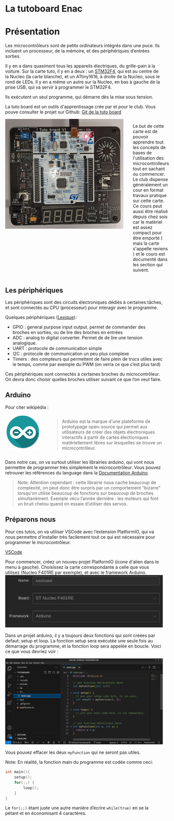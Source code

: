 # La tutoboard Enac

# Présentation


Les microcontrôleurs  sont de petits ordinateurs intégrés dans une puce. Ils incluent un processeur, de la mémoire, et des périphériques d’entrées sorties.

Il y en a dans quasiment tous les appareils électriques, du grille-pain à la voiture.
Sur la carte tuto, il y en a deux : un [STM32F4](../../datasheets/NUCLEO_grand-um1724-stm32-nucleo64-boards-mb1136-stmicroelectronics.pdf), qui est au centre de la Nucleo (la carte blanche), et un ATtiny1616, à droite de la Nucleo, sous le rond de LEDs.
Il y en a même un autre sur la Nucleo, en bas à gauche de la prise USB, qui va servir à programmer le STM32F4.

Ils exécutent un seul programme, qui démarre dès la mise sous tension.

La tuto board est un outils d'apprentissage crée par et pour le club. Vous pouve consulter le projet sur Github: [Git de la tuto board](https://github.com/Fabien-B/tutosBoardRoboticClub/)

<div style="display: flex; align-items: flex-start;">

<img src="../../images/tuto_board.jpg" height="350px" width="auto">

<div style="padding-left: 30px;">

Le but de cette carte est de pouvoir apprendre tout les concepts de bases de l'utilisation des microcontrolleurs tout en sachant ou commencer. Le club dispense généralement un cour en format travaux pratique sur cette carte. Ce cours peut aussi être réalisé depuis chez sois car le matériel est assez compact pour être emporté ( mais la carte s'appelle reviens ) et le cours est documenté dans les section qui suivent.

</div>

</div>



## Les périphériques
Les périphériques sont des circuits électroniques dédiés à certaines tâches, et sont connectés au CPU (processeur) pour interagir avec le programme.

Quelques périphériques ([Lexique](../../introductions/lexique.md)): 
+ GPIO : general purpose input output. permet de commander des broches en sorties, ou de lire des broches en entrées
+ ADC : analog to digital converter. Permet de de lire une tension analogique.
+ UART : protocole de communication simple
+ I2C : protocole de communication un peu plus complexe
+ Timers : des compteurs qui permettent de faire plein de trucs utiles avec le temps, comme par exemple du PWM (on verra ce que c’est plus tard)

Ces périphériques sont connectés à certaines broches du microcontrôleur. On devra donc choisir quelles broches utiliser suivant ce que l’on veut faire. 

## Arduino

Pour citer wikipédia :

<div style="display: flex; align-items: flex-start;">
<a href="
https://www.arduino.cc/" >
<img src="../../images/arduino_icon.png" width="500px"> </a>
<div style="padding-left: 30px;">

> Arduino est la marque d'une plateforme de prototypage open-source qui permet aux utilisateurs de créer des objets électroniques interactifs à partir de cartes électroniques matériellement libres sur lesquelles se trouve un microcontrôleur.

</div>
</div>


Dans notre cas, on va surtout utiliser les librairies arduino, qui vont nous permettre de programmer très simplement le microcontrôleur. Vous pouvez retrouver les références du language dans la [Documentation Arduino](https://docs.arduino.cc/language-reference/).

> Note:
Attention cependant : cette librairie nous cache beaucoup de complexité, on peut donc être surpris par un comportement “bizarre” lorsqu'on utilise beaucoup de fonctions sur beaucoup de broches simultanément.
Exemple vécu l’année dernière : les moteurs qui font un bruit chelou quand on essaie d’utiliser des servos.

## Préparons nous
Pour ces tutos, on va utiliser VSCode avec l’extension PlatformIO, qui va nous permettre d’installer très facilement tout ce qui est nécessaire pour programmer le microcontrôleur.

[VSCode](../../bases/info/vscode.md)


Pour commencer, créez un nouveu projet PlatformIO (icone d'alien dans le menu à gauche). Choisissez la carte correspondante à celle que vous utilisez (Nucleo F401RE par exemple), et avec le framework Arduino.
![](../../images/platformio_project.png)

Dans un projet arduino, il y a toujours deux fonctions qui sont créées par defaut: setup et loop.
La fonction setup sera exécutée une seule fois au démarrage du programme, et la fonction loop sera appelée en boucle. Voici ce que vous devriez voir :

<img src="../../images/vs_code_project.png">

Vous pouvez effacer les deux `myFunction` qui ne seront pas utiles.

Note:
En réalité, la fonction main du programme est codée comme ceci:

```cpp
int main(){
    setup();
    for(;;) {
        loop();
    }
}
```

Le `for(;;)` étant juste une autre manière d’écrire `while(true)` en se la pétant et en économisant 4 caractères.





